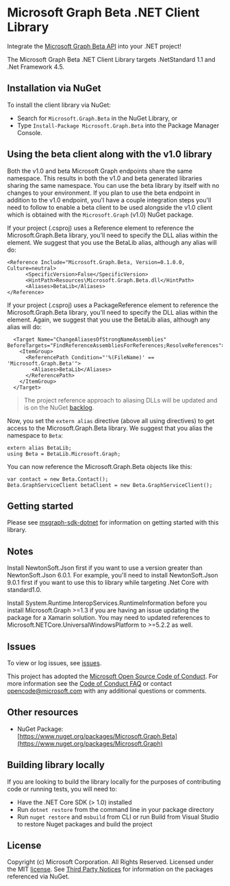 # Microsoft Graph Beta .NET Client Library

<!--
[![Build status](https://ci.appveyor.com/api/projects/status/m8qncaosr2ry4ks6/branch/master?svg=true)](https://ci.appveyor.com/project/MIchaelMainer/msgraph-sdk-dotnet/branch/master)
[![NuGet Version](https://buildstats.info/nuget/Microsoft.Graph)](https://www.nuget.org/packages/Microsoft.Graph/)
-->

Integrate the [Microsoft Graph Beta API](https://graph.microsoft.io) into your .NET
project!

The Microsoft Graph Beta .NET Client Library targets .NetStandard 1.1 and .Net Framework 4.5.

## Installation via NuGet

To install the client library via NuGet:

* Search for `Microsoft.Graph.Beta` in the NuGet Library, or
* Type `Install-Package Microsoft.Graph.Beta` into the Package Manager Console.

## Using the beta client along with the v1.0 library

Both the v1.0 and beta Microsoft Graph endpoints share the same namespace. This results in both the v1.0 and beta generated libraries sharing the same namespace. You can use the beta library by itself with no changes to your environment. If you plan to use the beta endpoint in addition to the v1.0 endpoint, you'l have a couple integration steps you'll need to follow to enable a beta client to be used alongside the v1.0 client which is obtained with the `Microsoft.Graph` (v1.0) NuGet package.

If your project (.csproj) uses a Reference element to reference the Microsoft.Graph.Beta library, you'll need to specify the DLL alias within the <Aliases> element. We suggest that you use the BetaLib alias, although any alias will do:
  
```
<Reference Include="Microsoft.Graph.Beta, Version=0.1.0.0, Culture=neutral>
      <SpecificVersion>False</SpecificVersion>
      <HintPath>Resources\Microsoft.Graph.Beta.dll</HintPath>
      <Aliases>BetaLib</Aliases>
</Reference>
```

If your project (.csproj) uses a PackageReference element to reference the Microsoft.Graph.Beta library, you'll need to specify the DLL alias within the <Aliases> element. Again, we suggest that you use the BetaLib alias, although any alias will do:

```
  <Target Name="ChangeAliasesOfStrongNameAssemblies" BeforeTargets="FindReferenceAssembliesForReferences;ResolveReferences">
    <ItemGroup>
      <ReferencePath Condition="'%(FileName)' == 'Microsoft.Graph.Beta'">
        <Aliases>BetaLib</Aliases>
      </ReferencePath>
    </ItemGroup>
  </Target>
```

> The project reference approach to aliasing DLLs will be updated and is on the NuGet [backlog](https://github.com/NuGet/Home/issues/4989#issuecomment-311042085).

Now, you set the `extern alias` directive (above all using directives) to get access to the Microsoft.Graph.Beta library. We suggest that you alias the namespace to `Beta`: 

```
extern alias BetaLib;
using Beta = BetaLib.Microsoft.Graph;
```

You can now reference the Microsoft.Graph.Beta objects like this:

```
var contact = new Beta.Contact();
Beta.GraphServiceClient betaClient = new Beta.GraphServiceClient();
```

## Getting started

Please see [msgraph-sdk-dotnet](https://github.com/microsoftgraph/msgraph-sdk-dotnet) for information on getting started with this library.

## Notes

Install NewtonSoft.Json first if you want to use a version greater than NewtonSoft.Json 6.0.1. For example, you'll need to install NewtonSoft.Json 9.0.1 first if you want to use this to library while targeting .Net Core with standard1.0.

Install System.Runtime.InteropServices.RuntimeInformation before you install Microsoft.Graph >=1.3 if you are having an issue updating the package for a Xamarin solution. You may need to updated references to Microsoft.NETCore.UniversalWindowsPlatform to >=5.2.2 as well.

## Issues

To view or log issues, see [issues](https://github.com/microsoftgraph/msgraph-sdk-dotnet-beta/issues).

This project has adopted the [Microsoft Open Source Code of Conduct](https://opensource.microsoft.com/codeofconduct/). For more information see the [Code of Conduct FAQ](https://opensource.microsoft.com/codeofconduct/faq/) or contact [opencode@microsoft.com](mailto:opencode@microsoft.com) with any additional questions or comments.

## Other resources

* NuGet Package: [https://www.nuget.org/packages/Microsoft.Graph.Beta](https://www.nuget.org/packages/Microsoft.Graph)

## Building library locally

If you are looking to build the library locally for the purposes of contributing code or running tests, you will need to:

- Have the .NET Core SDK (> 1.0) installed
- Run `dotnet restore` from the command line in your package directory
- Run `nuget restore` and `msbuild` from CLI or run Build from Visual Studio to restore Nuget packages and build the project

## License

Copyright (c) Microsoft Corporation. All Rights Reserved. Licensed under the MIT [license](LICENSE.txt). See [Third Party Notices](https://github.com/microsoftgraph/msgraph-sdk-dotnet/blob/master/THIRD%20PARTY%20NOTICES) for information on the packages referenced via NuGet.
